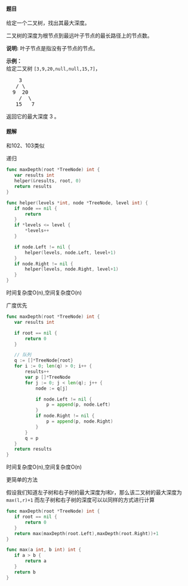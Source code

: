 #### 题目
<p>给定一个二叉树，找出其最大深度。</p>

<p>二叉树的深度为根节点到最远叶子节点的最长路径上的节点数。</p>

<p><strong>说明:</strong>&nbsp;叶子节点是指没有子节点的节点。</p>

<p><strong>示例：</strong><br>
给定二叉树 <code>[3,9,20,null,null,15,7]</code>，</p>

<pre>    3
   / \
  9  20
    /  \
   15   7</pre>

<p>返回它的最大深度&nbsp;3 。</p>


 #### 题解
 和102、103类似
 
 递归
 ```go
func maxDepth(root *TreeNode) int {
	var results int
	helper(&results, root, 0)
	return results
}

func helper(levels *int, node *TreeNode, level int) {
	if node == nil {
		return
	}
	if *levels <= level {
		*levels++
	}

	if node.Left != nil {
		helper(levels, node.Left, level+1)
	}
	if node.Right != nil {
		helper(levels, node.Right, level+1)
	}
}
```
 时间复杂度O(n),空间复杂度O(n)
 
 广度优先
 ```go
func maxDepth(root *TreeNode) int {
	var results int

	if root == nil {
		return 0
	}

	// 队列
	q := []*TreeNode{root}
	for i := 0; len(q) > 0; i++ {
		results++
		var p []*TreeNode
		for j := 0; j < len(q); j++ {
			node := q[j]

			if node.Left != nil {
				p = append(p, node.Left)
			}
			if node.Right != nil {
				p = append(p, node.Right)
			}
		}
		q = p
	}
	return results
}
```
 时间复杂度O(n),空间复杂度O(n)
 
 更简单的方法
 
 假设我们知道左子树和右子树的最大深度为l和r，那么该二叉树的最大深度为`max(l,r)+1`
 而左子树和右子树的深度可以以同样的方式进行计算
 ```go
func maxDepth(root *TreeNode) int {
	if root == nil {
		return 0
	}
	return max(maxDepth(root.Left),maxDepth(root.Right))+1
}

func max(a int, b int) int {
	if a > b {
		return a
	}
	return b
}
```
 